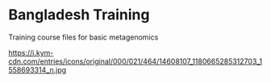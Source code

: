 # Bangladesh Training
Training course files for basic metagenomics

https://i.kym-cdn.com/entries/icons/original/000/021/464/14608107_1180665285312703_1558693314_n.jpg
